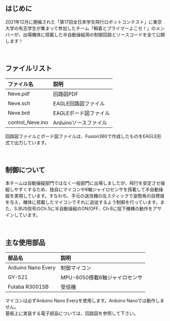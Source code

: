 ## はじめに  

2021年12月に開催された「第17回全日本学生飛行ロボットコンテスト」に東京大学の有志学生が集まって参加したチーム「瞬着とプライマーよこせ！」のメンバーが、出場機体に搭載した半自動操縦用の制御回路とソースコードを全て公開します！  

<br>

## ファイルリスト  

|ファイル名|説明|
|:--|:--|
|Neve.pdf|回路図PDF|
|Neve.sch|EAGLE回路図ファイル|
|Neve.brd|EAGLEボード図ファイル|
|control_Neve.ino|Arduinoソースファイル|

回路図ファイルとボード図ファイルは、Fusion360で作成したものをEAGLE形式で出力しています。

<br>

## 制御について  

本チームは自動操縦部門ではなく一般部門に出場しましたが、飛行を安定させ操縦しやすくするため、独自にマイコンや6軸ジャイロセンサを搭載して半自動操縦を実現しています。すなわち、手元の送信機の左スティックで姿勢角の目標値を与え、機体に搭載したマイコンでそれに追従するよう制御を行っています。また、S.BUS信号のCh.5に半自動操縦のON/OFF、Ch.6に投下機構の動作をアサインしています。

<br>

## 主な使用部品  

|部品名|説明|  
|:--|:--|  
|Arduino Nano Every|制御マイコン|  
|GY-521|MPU-6050搭載6軸ジャイロセンサ|  
|Futaba R3001SB|受信機|  

マイコンは必ずArduino Nano Everyを使用します。Arduino Nanoでは動作しません。  
基板上に実装する電子部品については、回路図を参照して下さい。  
